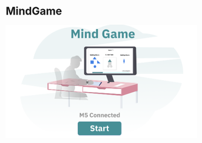 # MindGame

![Alt text](https://github.com/wearablebiosensing/MindGame/blob/main/CareWear-MagneticTilesActivity/static/images/LandingPage.png)